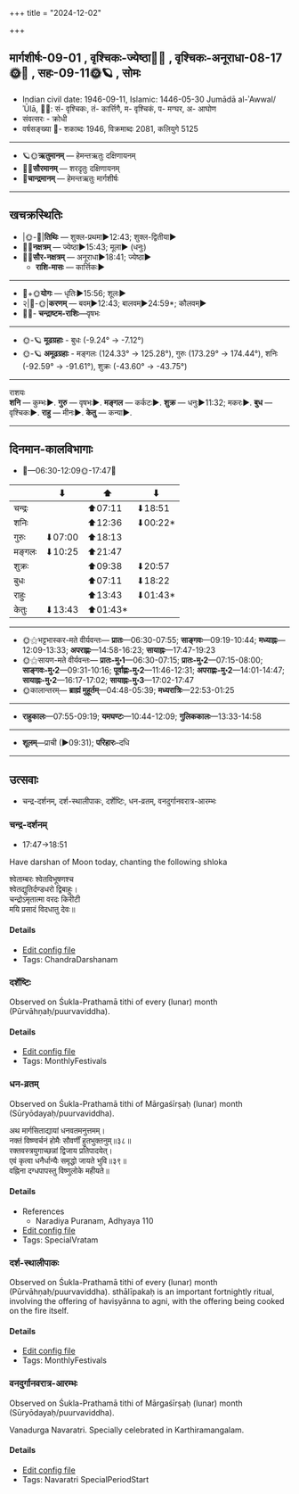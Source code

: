 +++
title = "2024-12-02"

+++
## मार्गशीर्षः-09-01  ,  वृश्चिकः-ज्येष्ठा🌛🌌  ,  वृश्चिकः-अनूराधा-08-17🌞🌌  ,  सहः-09-11🌞🪐  ,  सोमः
- Indian civil date: 1946-09-11, Islamic: 1446-05-30 Jumādā al-ʾAwwal/ʾŪlā, 🌌🌞: सं- वृश्चिकः, तं- कार्त्तिगै, म- वृश्चिकं, प- मग्घर, अ- आघोण
- संवत्सरः - क्रोधी
- वर्षसङ्ख्या 🌛- शकाब्दः 1946, विक्रमाब्दः 2081, कलियुगे 5125
___________________
- 🪐🌞**ऋतुमानम्** — हेमन्तऋतुः दक्षिणायनम्
- 🌌🌞**सौरमानम्** — शरदृतुः दक्षिणायनम्
- 🌛**चान्द्रमानम्** — हेमन्तऋतुः मार्गशीर्षः
___________________


## खचक्रस्थितिः
- |🌞-🌛|**तिथिः** — शुक्ल-प्रथमा►12:43; शुक्ल-द्वितीया►  
- 🌌🌛**नक्षत्रम्** — ज्येष्ठा►15:43; मूला► (धनुः)  
- 🌌🌞**सौर-नक्षत्रम्** — अनूराधा►18:41; ज्येष्ठा►  
  - **राशि-मासः** — कार्त्तिकः► 
___________________
- 🌛+🌞**योगः** — धृतिः►15:56; शूलः►  
- २|🌛-🌞|**करणम्** — बवम्►12:43; बालवम्►24:59*; कौलवम्►  
- 🌌🌛- **चन्द्राष्टम-राशिः**—वृषभः  
___________________
- 🌞-🪐 **मूढग्रहाः** - बुधः (-9.24° → -7.12°)
- 🌞-🪐 **अमूढग्रहाः** - मङ्गलः (124.33° → 125.28°), गुरुः (173.29° → 174.44°), शनिः (-92.59° → -91.61°), शुक्रः (-43.60° → -43.75°)
___________________
राशयः  
**शनि** — कुम्भः►. **गुरु** — वृषभः►. **मङ्गल** — कर्कटः►. **शुक्र** — धनुः►11:32; मकरः►. **बुध** — वृश्चिकः►. **राहु** — मीनः►. **केतु** — कन्या►. 
___________________


## दिनमान-कालविभागाः
- 🌅—06:30-12:09🌞-17:47🌇  

|      |⬇     |⬆     |⬇     |
|------|-----|-----|------|
|चन्द्रः|     |⬆07:11 |⬇18:51 |
|शनिः   |     |⬆12:36 |⬇00:22*|
|गुरुः  |⬇07:00 |⬆18:13 |     |
|मङ्गलः |⬇10:25 |⬆21:47 |     |
|शुक्रः |     |⬆09:38 |⬇20:57 |
|बुधः   |     |⬆07:11 |⬇18:22 |
|राहुः  |     |⬆13:43 |⬇01:43*|
|केतुः  |⬇13:43 |⬆01:43*|     |
___________________
- 🌞⚝भट्टभास्कर-मते वीर्यवन्तः— **प्रातः**—06:30-07:55; **साङ्गवः**—09:19-10:44; **मध्याह्नः**—12:09-13:33; **अपराह्णः**—14:58-16:23; **सायाह्नः**—17:47-19:23  
- 🌞⚝सायण-मते वीर्यवन्तः— **प्रातः-मु॰1**—06:30-07:15; **प्रातः-मु॰2**—07:15-08:00; **साङ्गवः-मु॰2**—09:31-10:16; **पूर्वाह्णः-मु॰2**—11:46-12:31; **अपराह्णः-मु॰2**—14:01-14:47; **सायाह्नः-मु॰2**—16:17-17:02; **सायाह्नः-मु॰3**—17:02-17:47  
- 🌞कालान्तरम्— **ब्राह्मं मुहूर्तम्**—04:48-05:39; **मध्यरात्रिः**—22:53-01:25  
___________________
- **राहुकालः**—07:55-09:19; **यमघण्टः**—10:44-12:09; **गुलिककालः**—13:33-14:58  
___________________
- **शूलम्**—प्राची (►09:31); **परिहारः**–दधि  
___________________

## उत्सवाः
- चन्द्र-दर्शनम्, दर्श-स्थालीपाकः, दर्शेष्टिः, धन-व्रतम्, वनदुर्गानवरात्र-आरम्भः
### चन्द्र-दर्शनम्
- 17:47→18:51



Have darshan of Moon today, chanting the following shloka

श्वेताम्बरः श्वेतविभूषणश्च  
श्वेतद्युतिर्दण्डधरो द्विबाहुः।  
चन्द्रोऽमृतात्मा वरदः किरीटी  
मयि प्रसादं विदधातु देवः॥



#### Details
- [Edit config file](https://github.com/jyotisham/adyatithi/blob/master/devatA/graha/description_only/candra-darzanam.toml)
- Tags: ChandraDarshanam


### दर्शेष्टिः



Observed on Śukla-Prathamā tithi of every (lunar) month (Pūrvāhṇaḥ/puurvaviddha).

#### Details
- [Edit config file](https://github.com/jyotisham/adyatithi/blob/master/gRhya/general/description_only/darsheShTiH.toml)
- Tags: MonthlyFestivals


### धन-व्रतम्

Observed on Śukla-Prathamā tithi of Mārgaśīrṣaḥ (lunar) month (Sūryōdayaḥ/puurvaviddha). 

अथ मार्गसिताद्यायां धनवतमनुत्तमम्।  
नक्तं विष्ण्वर्चनं होमैः सौवर्णीं हुतभुक्तनुम्॥३८॥  
रक्तवस्त्रयुगाच्छन्नां द्विजाय प्रतिपादयेत्।  
एवं कृत्वा धनैर्धान्यैः समृद्धो जायते भुवि॥३९॥  
वह्निना दग्धपापस्तु विष्णुलोके महीयते॥



#### Details
- References
  - Naradiya Puranam, Adhyaya 110
- [Edit config file](https://github.com/jyotisham/adyatithi/blob/master/general/lunar_month/tithi/09/01/dhana-vratam.toml)
- Tags: SpecialVratam


### दर्श-स्थालीपाकः



Observed on Śukla-Prathamā tithi of every (lunar) month (Pūrvāhṇaḥ/puurvaviddha). sthālīpakaḥ is an important fortnightly ritual, involving the offering of haviṣyānna to agni, with the offering being cooked on the fire itself.

#### Details
- [Edit config file](https://github.com/jyotisham/adyatithi/blob/master/gRhya/general/description_only/sthAlIpAkaH_1.toml)
- Tags: MonthlyFestivals


### वनदुर्गानवरात्र-आरम्भः

Observed on Śukla-Prathamā tithi of Mārgaśīrṣaḥ (lunar) month (Sūryōdayaḥ/puurvaviddha). 

Vanadurga Navaratri. Specially celebrated in Karthiramangalam.

#### Details
- [Edit config file](https://github.com/jyotisham/adyatithi/blob/master/devatA/shakti/lunar_month/tithi/09/01/vanadurgAnavarAtra-ArambhaH.toml)
- Tags: Navaratri SpecialPeriodStart


